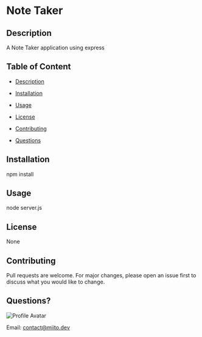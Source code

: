 # Note Taker

## Description
A Note Taker application using express

## Table of Content

* [Description](#description)
* [Installation](#installation)
* [Usage](#usage)
* [License](#license)
* [Contributing](#contributing)

* [Questions](#questions)

## Installation
npm install

## Usage
node server.js

## License
None

## Contributing
Pull requests are welcome. For major changes, please open an issue first to discuss what you would like to change.



## Questions?

![Profile Avatar](https://avatars1.githubusercontent.com/u/10360760?v=4)

Email: contact@miito.dev
